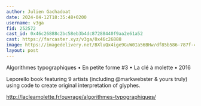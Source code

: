 ```yaml
---
author: Julien Gachadoat
date: 2024-04-12T18:35:48+0200
username: v3ga
fid: 252572
cast_id: 0x46c26888c2bc58eb3b4dc87288440f9aa2e61a52
cast: https://farcaster.xyz/v3ga/0x46c26888
image: https://imagedelivery.net/BXluQx4ige9GuW0Ia56BHw/df85b586-787f-4be4-d004-bd9daf0e6700/original
layout: post
---
```


Algorithmes typographiques • En petite forme #3 • La clé à molette • 2016

Leporello book featuring 9 artists (including @markwebster & yours truly) using code to create original interpretation of glyphes.

http://lacleamolette.fr/ouvrage/algorithmes-typographiques/

<img src='https://imagedelivery.net/BXluQx4ige9GuW0Ia56BHw/df85b586-787f-4be4-d004-bd9daf0e6700/original' alt='' referrerpolicy='no-referrer'/>
